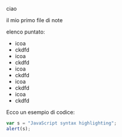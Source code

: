 ciao 


il mio primo file di note

elenco puntato: 

+ icoa 
+ ckdfd
+ icoa 
+ ckdfd
+ icoa 
+ ckdfd
+ icoa 
+ ckdfd
+ icoa 
+ ckdfd



Ecco un esempio di codice:

```javascript
var s = "JavaScript syntax highlighting";
alert(s);
```